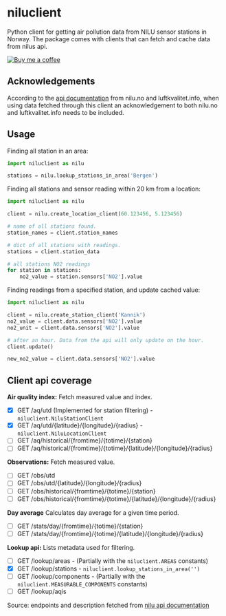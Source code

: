 # niluclient
Python client for getting air pollution data from NILU sensor stations in Norway.
The package comes with clients that can fetch and cache data from nilus api. 

[![Buy me a coffee][buymeacoffee-shield]][buymeacoffee]


## Acknowledgements
According to the [api documentation][api-nilu-no] from nilu.no and luftkvalitet.info, 
when using data fetched through this client an acknowledgement to both 
nilu.no and luftkvalitet.info needs to be included. 

## Usage

Finding all station in an area:
```python
import niluclient as nilu

stations = nilu.lookup_stations_in_area('Bergen')
```

Finding all stations and sensor reading within 20 km from a location:
```python
import niluclient as nilu

client = nilu.create_location_client(60.123456, 5.123456)

# name of all stations found.
station_names = client.station_names

# dict of all stations with readings.
stations = client.station_data

# all stations NO2 readings
for station in stations:
    no2_value = station.sensors['NO2'].value

```

Finding readings from a specified station, and update cached value:
````python
import niluclient as nilu

client = nilu.create_station_client('Kannik')
no2_value = client.data.sensors['NO2'].value
no2_unit = client.data.sensors['NO2'].value

# after an hour. Data from the api will only update on the hour. 
client.update()

new_no2_value = client.data.sensors['NO2'].value

````

## Client api coverage

**Air quality index:**
Fetch measured value and index.
- [x] GET /aq/utd (Implemented for station filtering) - `niluclient.NiluStationClient`
- [x] GET /aq/utd/{latitude}/{longitude}/{radius} - `niluclient.NiluLocationClient`
- [ ] GET /aq/historical/{fromtime}/{totime}/{station}
- [ ] GET /aq/historical/{fromtime}/{totime}/{latitude}/{longitude}/{radius}

**Observations:** 
Fetch measured value.
- [ ] GET /obs/utd
- [ ] GET /obs/utd/{latitude}/{longitude}/{radius}
- [ ] GET /obs/historical/{fromtime}/{totime}/{station}
- [ ] GET /obs/historical/{fromtime}/{totime}/{latitude}/{longitude}/{radius}

**Day average**
Calculates day average for a given time period.
- [ ] GET /stats/day/{fromtime}/{totime}/{station}
- [ ] GET /stats/day/{fromtime}/{totime}/{latitude}/{longitude}/{radius}

**Lookup api:**
Lists metadata used for filtering.
- [ ] GET /lookup/areas - (Partially with the `niluclient.AREAS` constants)
- [x] GET /lookup/stations - `niluclient.lookup_stations_in_area('')`
- [ ] GET /lookup/components - (Partially with the `niluclient.MEASURABLE_COMPONENTS` constants)
- [ ] GET /lookup/aqis
 
Source: endpoints and description fetched from [nilu api documentation][api-nilu-no]

[api-nilu-no]: https://api.nilu.no/docs/
[buymeacoffee-shield]: https://www.buymeacoffee.com/assets/img/guidelines/download-assets-sm-2.svg
[buymeacoffee]: https://www.buymeacoffee.com/heine